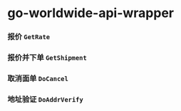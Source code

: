 # go-worldwide-api-wrapper

### 报价 `GetRate`

### 报价并下单 `GetShipment`

### 取消面单 `DoCancel`

### 地址验证 `DoAddrVerify`

